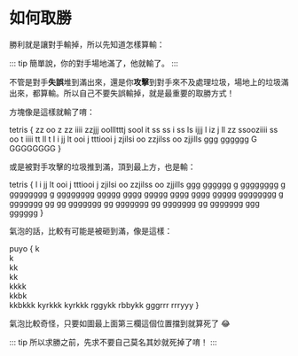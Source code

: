 # 如何取勝

勝利就是讓對手輸掉，所以先知道怎樣算輸：

::: tip
簡單說，你的對手場地滿了，他就輸了。
:::

不管是對手**失誤**堆到滿出來，還是你**攻擊**到對手來不及處理垃圾，場地上的垃圾滿出來，都算輸。所以自己不要失誤輸掉，就是最重要的取勝方式！

方塊像是這樣就輸了唷：

tetris {
zz   oo
z     zz
iiii zzjjj
 oollltttj
sool it ss
ss   i ss
ls   ijjj
l    iz j
ll   zz
 ssooziiii
ss oo    t
iiii    tt
  ll     t
   l     i
jj lt  ooi
j  tttiooi
j   zjilsi
oo zzjilss
oo zjjills
ggg gggggg
G GGGGGGGG
}

或是被對手攻擊的垃圾推到滿，頂到最上方，也是輸：

tetris {
   l     i
jj lt  ooi
j  tttiooi
j   zjilsi
oo zzjilss
oo zjjills
ggg gggggg
g gggggggg
g gggggggg
g gggggggg
ggggg gggg
ggggg gggg
gggg ggggg
gggggggg g
ggggggg gg
gg ggggggg
gg ggggggg
gg ggggggg
gg ggggggg
ggg gggggg
}

氣泡的話，比較有可能是被砸到滿，像是這樣：

puyo {
  k   
  k   
 kk   
 kk   
kkkk  
kkbk  
kkbkkk
kyrkkk
kyrkkk
rggykk
rbbykk
gggrrr
rrryyy
}

氣泡比較奇怪，只要如圖最上面第三欄這個位置擋到就算死了 😂

::: tip
所以求勝之前，先求不要自己莫名其妙就死掉了唷！
:::
